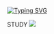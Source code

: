 <a href="https://git.io/typing-svg"><img src="https://readme-typing-svg.demolab.com?font=Fira+Code&pause=1000&color=F285F7&width=435&lines=%EC%95%88%EB%85%95%ED%95%98%EC%84%B8%EC%9A%94+%EC%A0%80%EC%9D%98+%EC%97%B0%EA%B5%AC%EC%86%8C%EC%97%90+%EC%98%A4%EC%8B%A0+%EA%B2%83%EC%9D%84+%ED%99%98%EC%98%81%ED%95%A9%EB%8B%88%EB%8B%A4." alt="Typing SVG" /></a>

STUDY
<a href="https://velog.io/@seondal"><img src="https://img.shields.io/badge/Velog-3DDC84?style=flat-square&logo=Blogger&logoColor=white"/></a>
